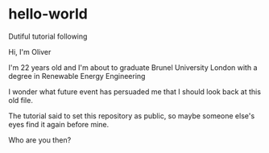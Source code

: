 # hello-world
Dutiful tutorial following

Hi, I'm Oliver

I'm 22 years old and I'm about to graduate Brunel University London with a degree in Renewable Energy Engineering

I wonder what future event has persuaded me that I should look back at this old file.

The tutorial said to set this repository as public, so maybe someone else's eyes find it again before mine. 

Who are you then? 
